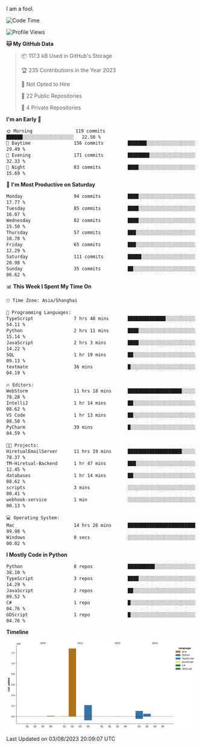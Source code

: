 I am a fool.

<!--START_SECTION:waka-->
![Code Time](http://img.shields.io/badge/Code%20Time-585%20hrs%2049%20mins-blue)

![Profile Views](http://img.shields.io/badge/Profile%20Views-1-blue)

**🐱 My GitHub Data** 

> 📦 117.3 kB Used in GitHub's Storage 
 > 
> 🏆 235 Contributions in the Year 2023
 > 
> 🚫 Not Opted to Hire
 > 
> 📜 22 Public Repositories 
 > 
> 🔑 4 Private Repositories 
 > 
**I'm an Early 🐤** 

```text
🌞 Morning                119 commits         ██████░░░░░░░░░░░░░░░░░░░   22.50 % 
🌆 Daytime                156 commits         ███████░░░░░░░░░░░░░░░░░░   29.49 % 
🌃 Evening                171 commits         ████████░░░░░░░░░░░░░░░░░   32.33 % 
🌙 Night                  83 commits          ████░░░░░░░░░░░░░░░░░░░░░   15.69 % 
```
📅 **I'm Most Productive on Saturday** 

```text
Monday                   94 commits          ████░░░░░░░░░░░░░░░░░░░░░   17.77 % 
Tuesday                  85 commits          ████░░░░░░░░░░░░░░░░░░░░░   16.07 % 
Wednesday                82 commits          ████░░░░░░░░░░░░░░░░░░░░░   15.50 % 
Thursday                 57 commits          ███░░░░░░░░░░░░░░░░░░░░░░   10.78 % 
Friday                   65 commits          ███░░░░░░░░░░░░░░░░░░░░░░   12.29 % 
Saturday                 111 commits         █████░░░░░░░░░░░░░░░░░░░░   20.98 % 
Sunday                   35 commits          ██░░░░░░░░░░░░░░░░░░░░░░░   06.62 % 
```


📊 **This Week I Spent My Time On** 

```text
🕑︎ Time Zone: Asia/Shanghai

💬 Programming Languages: 
TypeScript               7 hrs 48 mins       ██████████████░░░░░░░░░░░   54.11 % 
Python                   2 hrs 11 mins       ████░░░░░░░░░░░░░░░░░░░░░   15.14 % 
JavaScript               2 hrs 3 mins        ████░░░░░░░░░░░░░░░░░░░░░   14.22 % 
SQL                      1 hr 19 mins        ██░░░░░░░░░░░░░░░░░░░░░░░   09.13 % 
textmate                 36 mins             █░░░░░░░░░░░░░░░░░░░░░░░░   04.19 % 

🔥 Editors: 
WebStorm                 11 hrs 18 mins      ████████████████████░░░░░   78.28 % 
IntelliJ                 1 hr 14 mins        ██░░░░░░░░░░░░░░░░░░░░░░░   08.62 % 
VS Code                  1 hr 13 mins        ██░░░░░░░░░░░░░░░░░░░░░░░   08.50 % 
PyCharm                  39 mins             █░░░░░░░░░░░░░░░░░░░░░░░░   04.59 % 

🐱‍💻 Projects: 
HiretualEmailServer      11 hrs 19 mins      ████████████████████░░░░░   78.37 % 
TM-Hiretual-Backend      1 hr 47 mins        ███░░░░░░░░░░░░░░░░░░░░░░   12.45 % 
databases                1 hr 14 mins        ██░░░░░░░░░░░░░░░░░░░░░░░   08.62 % 
scripts                  3 mins              ░░░░░░░░░░░░░░░░░░░░░░░░░   00.41 % 
webhook-service          1 min               ░░░░░░░░░░░░░░░░░░░░░░░░░   00.13 % 

💻 Operating System: 
Mac                      14 hrs 26 mins      █████████████████████████   99.98 % 
Windows                  0 secs              ░░░░░░░░░░░░░░░░░░░░░░░░░   00.02 % 
```

**I Mostly Code in Python** 

```text
Python                   8 repos             ██████████░░░░░░░░░░░░░░░   38.10 % 
TypeScript               3 repos             ████░░░░░░░░░░░░░░░░░░░░░   14.29 % 
JavaScript               2 repos             ██░░░░░░░░░░░░░░░░░░░░░░░   09.52 % 
C#                       1 repo              █░░░░░░░░░░░░░░░░░░░░░░░░   04.76 % 
GDScript                 1 repo              █░░░░░░░░░░░░░░░░░░░░░░░░   04.76 % 
```



**Timeline**

![Lines of Code chart](https://raw.githubusercontent.com/VeejaLiu/VeejaLiu/master/assets/bar_graph.png)


 Last Updated on 03/08/2023 20:09:07 UTC
<!--END_SECTION:waka-->
